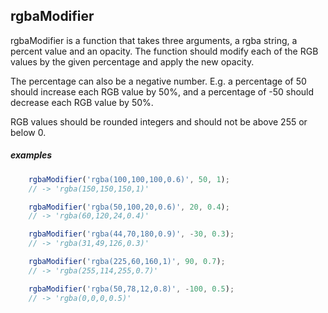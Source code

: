 ## rgbaModifier

rgbaModifier is a function that takes three arguments, a rgba string, a percent value and an opacity. The function should modify each of the RGB values by the given percentage and apply the new opacity.

The percentage can also be a negative number. E.g. a percentage of 50 should increase each RGB value by 50%, and a percentage of -50 should decrease each RGB value by 50%.

RGB values should be rounded integers and should not be above 255 or below 0.

##### examples



```javascript
    rgbaModifier('rgba(100,100,100,0.6)', 50, 1);
    // -> 'rgba(150,150,150,1)'
```

```javascript
    rgbaModifier('rgba(50,100,20,0.6)', 20, 0.4);
    // -> 'rgba(60,120,24,0.4)'
```

```javascript
    rgbaModifier('rgba(44,70,180,0.9)', -30, 0.3);
    // -> 'rgba(31,49,126,0.3)'
```

```javascript
    rgbaModifier('rgba(225,60,160,1)', 90, 0.7);
    // -> 'rgba(255,114,255,0.7)'
```

```javascript
    rgbaModifier('rgba(50,78,12,0.8)', -100, 0.5);
    // -> 'rgba(0,0,0,0.5)'
```
